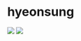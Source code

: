 # hyeonsung

<img src="https://img.shields.io/badge/Javasrcipt-F7DF1E?style=flat-square&logo=Javascript&logoColor=white"/> <img src="https://img.shields.io/badge/C-A8B9CC?style=flat-square&logo=C&logoColor=white"/>

